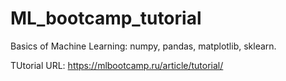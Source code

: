 # ML_bootcamp_tutorial

Basics of Machine Learning: numpy, pandas, matplotlib, sklearn.

TUtorial URL: https://mlbootcamp.ru/article/tutorial/